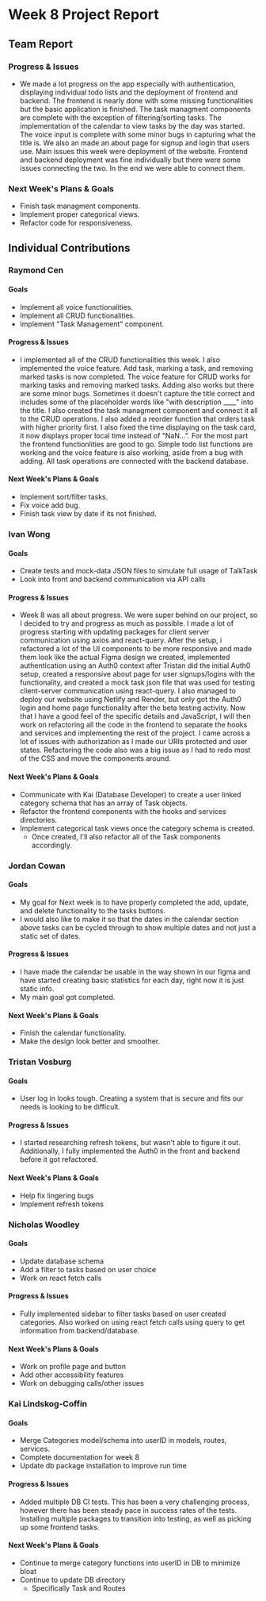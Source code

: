 # Week 8 Project Report

## Team Report

### Progress & Issues

* We made a lot progress on the app especially with authentication, displaying individual todo lists and the deployment of frontend and backend. The frontend is nearly done with some missing functionalities but the basic application is finished. The task managment components are complete with the exception of filtering/sorting tasks. The implementation of the calendar to view tasks by the day was started. The voice input is complete with some minor bugs in capturing what the title is. We also an made an about page for signup and login that users use. Main issues this week were deployment of the website. Frontend and backend deployment was fine individually but there were some issues connecting the two. In the end we were able to connect them.

### Next Week's Plans & Goals

* Finish task managment components.
* Implement proper categorical views.
* Refactor code for responsiveness.


## Individual Contributions

### Raymond Cen

#### Goals

* Implement all voice functionalities.
* Implement all CRUD functionalities.
* Implement "Task Management" component.

#### Progress & Issues

* I implemented all of the CRUD functionalities this week. I also implemented the voice feature. Add task, marking a task, and removing marked tasks is now completed. The voice feature for CRUD works for marking tasks and removing marked tasks. Adding also works but there are some minor bugs. Sometimes it doesn't capture the title correct and includes some of the placeholder words like "with description ____" into the title. I also created the task managment component and connect it all to the CRUD operations. I also added a reorder function that orders task with higher priority first. I also fixed the time displaying on the task card, it now displays proper local time instead of "NaN...". For the most part the frontend functionlities are good to go. Simple todo list functions are working and the voice feature is also working, aside from a bug with adding. All task operations are connected with the backend database.

#### Next Week's Plans & Goals

* Implement sort/filter tasks.
* Fix voice add bug.
* Finish task view by date if its not finished.

### Ivan Wong

#### Goals

* Create tests and mock-data JSON files to simulate full usage of TalkTask
* Look into front and backend communication via API calls

#### Progress & Issues

* Week 8 was all about progress. We were super behind on our project, so I decided to try and progress as much as possible. I made a lot of progress starting with updating packages for client server communication using axios and react-query. After the setup, i refactored a lot of the UI components to be more responsive and made them look like the actual Figma design we created, implemented authentication using an Auth0 context after Tristan did the initial Auth0 setup, created a responsive about page for user signups/logins with the functionality, and created a mock task json file that was used for testing client-server communication using react-query. I also managed to deploy our website using Netlify and Render, but only got the Auth0 login and home page functionality after the beta testing activity. Now that I have a good feel of the specific details and JavaScript, I will then work on refactoring all the code in the frontend to separate the hooks and services and implementing the rest of the project. I came across a lot of issues with authorization as I made our URIs protected and user states. Refactoring the code also was a big issue as I had to redo most of the CSS and move the components around.

#### Next Week's Plans & Goals

* Communicate with Kai (Database Developer) to create a user linked category schema that has an array of Task objects.
* Refactor the frontend components with the hooks and services directories.
* Implement categorical task views once the category schema is created.
  * Once created, I'll also refactor all of the Task components accordingly.

### Jordan Cowan

#### Goals

* My goal for Next week is to have properly completed the add, update, and delete functionality to the tasks buttons.
* I would also like to make it so that the dates in the calendar section above tasks can be cycled through to show multiple dates and not just a static set of dates.

#### Progress & Issues

* I have made the calendar be usable in the way shown in our figma and have started creating basic statistics for each day, right now it is just static info.
* My main goal got completed.

#### Next Week's Plans & Goals

* Finish the calendar functionality.
* Make the design look better and smoother.

### Tristan Vosburg

#### Goals

* User log in looks tough.  Creating a system that is secure and fits our needs is looking to be difficult. 

#### Progress & Issues

* I started researching refresh tokens, but wasn't able to figure it out.  Additionally, I fully implemented the Auth0 in the front and backend before it got refactored.

#### Next Week's Plans & Goals

* Help fix lingering bugs
* Implement refresh tokens

### Nicholas Woodley

#### Goals

* Update database schema
* Add a filter to tasks based on user choice
* Work on react fetch calls

#### Progress & Issues

* Fully implemented sidebar to filter tasks based on user created categories. Also worked on using react fetch calls using query to get information from backend/database.

#### Next Week's Plans & Goals

* Work on profile page and button
* Add other accessibility features
* Work on debugging calls/other issues

### Kai Lindskog-Coffin

#### Goals

* Merge Categories model/schema into userID in models, routes, services.
* Complete documentation for week 8
* Update db package installation to improve run time

#### Progress & Issues

* Added multiple DB CI tests. This has been a very challenging process, however there has been steady pace in success rates of the tests. 
  Installing multiple packages to transition into testing, as well as picking up some frontend tasks. 

#### Next Week's Plans & Goals

* Continue to merge category functions into userID in DB to minimize bloat
* Continue to update DB directory
    * Specifically Task and Routes
